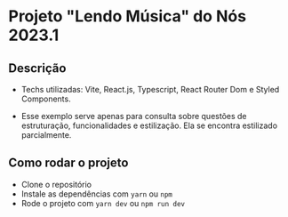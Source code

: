 # Projeto "Lendo Música" do Nós 2023.1

## Descrição

- Techs utilizadas: Vite, React.js, Typescript, React Router Dom e Styled Components. 

- Esse exemplo serve apenas para consulta sobre questões de estruturação, funcionalidades e estilização. Ela se encontra estilizado parcialmente.

## Como rodar o projeto

- Clone o repositório
- Instale as dependências com `yarn` ou `npm`
- Rode o projeto com `yarn dev` ou `npm run dev`

